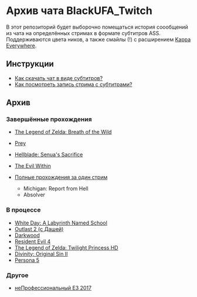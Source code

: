 # Архив чата BlackUFA_Twitch

В этот репозиторий будет выборочно помещаться история соообщений из чата на определённых стримах в формате субтитров ASS. Поддерживаются цвета ников, а также смайлы (!) с расширением [Kappa Everywhere](https://chrome.google.com/webstore/detail/kappa-everywhere-global-t/jafkphjeboadjffjfcigcdfdilpcacod?utm_source=chrome-app-launcher-info-dialog).

## Инструкции

* [Как скачать чат в виде субтитров?](tutorials/subtitles.md)
* [Как посмотреть запись стрима с субтитрами?](tutorials/watch-online.md)

## Архив

### Завершённые прохождения

* [The Legend of Zelda: Breath of the Wild](links/tloz_botw.md)
* [Prey](links/prey.md)
* [Hellblade: Senua's Sacrifice](links/hellblade.md)
* [The Evil Within](links/evil_within.md)

* [Полные прохождения за один стрим](links/single.md)
  * Michigan: Report from Hell
  * Absolver

### В процессе

* [White Day: A Labyrinth Named School](links/white_day.md)
* [Outlast 2 (с Дашей)](links/outlast_2_dw.md)
* [Darkwood](links/darkwood.md)
* [Resident Evil 4](links/re4.md)
* [The Legend of Zelda: Twilight Princess HD](links/tloz_tp.md)
* [Divinity: Original Sin II](links/divinity.md)
* [Persona 5](links/persona_5.md)

### Другое

* [неПрофессиональный E3 2017](links/e3_2017.md)

